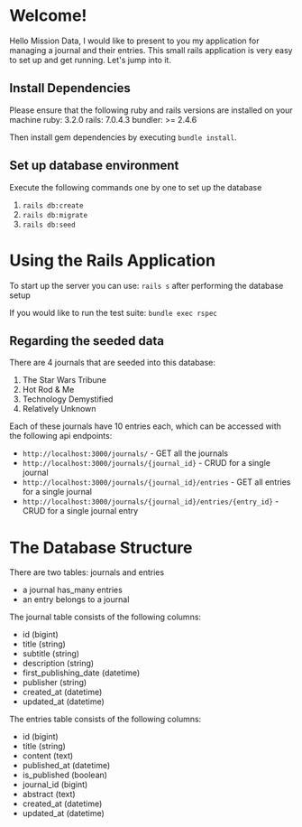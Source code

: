 # Welcome!

Hello Mission Data, I would like to present to you my application for managing a journal and their entries. This small rails application is very easy to set up and get running. Let's jump into it.

## Install Dependencies

Please ensure that the following ruby and rails versions are installed on your machine
ruby: 3.2.0
rails: 7.0.4.3
bundler: >= 2.4.6

Then install gem dependencies by executing `bundle install`.

## Set up database environment
Execute the following commands one by one to set up the database
1. `rails db:create`
2. `rails db:migrate`
3. `rails db:seed`

# Using the Rails Application

To start up the server you can use: `rails s` after performing the database setup

If you would like to run the test suite: `bundle exec rspec`

## Regarding the seeded data

There are 4 journals that are seeded into this database:
1. The Star Wars Tribune
2. Hot Rod & Me
3. Technology Demystified
4. Relatively Unknown

Each of these journals have 10 entries each, which can be accessed with the following api endpoints:
- `http://localhost:3000/journals/` - GET all the journals
- `http://localhost:3000/journals/{journal_id}` - CRUD for a single journal
- `http://localhost:3000/journals/{journal_id}/entries` - GET all entries for a single journal 
- `http://localhost:3000/journals/{journal_id}/entries/{entry_id}` - CRUD for a single journal entry

# The Database Structure

There are two tables: journals and entries
- a journal has_many entries
- an entry belongs to a journal

The journal table consists of the following columns:
- id (bigint)
- title (string)
- subtitle (string)
- description (string)
- first_publishing_date (datetime)
- publisher (string)
- created_at (datetime)
- updated_at (datetime)

The entries table consists of the following columns:
- id (bigint)
- title (string)
- content (text)
- published_at (datetime)
- is_published (boolean)
- journal_id (bigint)
- abstract (text)
- created_at (datetime)
- updated_at (datetime)